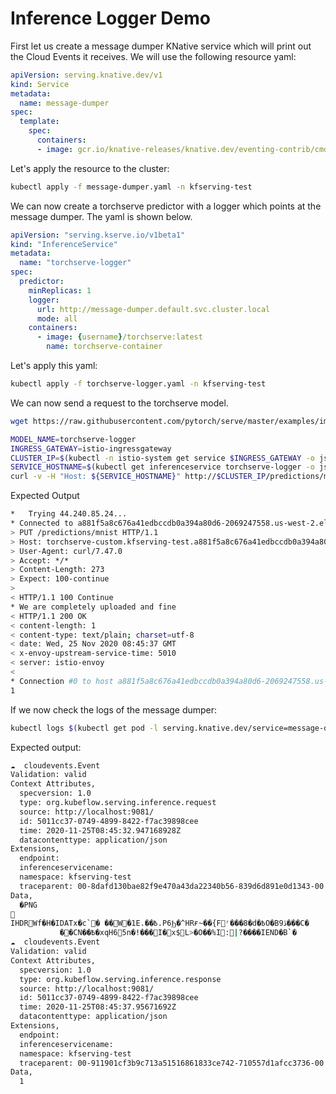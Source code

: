 # Inference Logger Demo

First let us create a message dumper KNative service which will print out the Cloud Events it receives.
We will use the following resource yaml:

```yaml
apiVersion: serving.knative.dev/v1
kind: Service
metadata:
  name: message-dumper
spec:
  template:
    spec:
      containers:
      - image: gcr.io/knative-releases/knative.dev/eventing-contrib/cmd/event_display
```

Let's apply the resource to the cluster:

```bash
kubectl apply -f message-dumper.yaml -n kfserving-test
```

We can now create a torchserve predictor with a logger which points at the message dumper. The yaml is shown below.

```yaml
apiVersion: "serving.kserve.io/v1beta1"
kind: "InferenceService"
metadata:
  name: "torchserve-logger"
spec:
  predictor:
    minReplicas: 1
    logger:
      url: http://message-dumper.default.svc.cluster.local
      mode: all
    containers:
      - image: {username}/torchserve:latest
        name: torchserve-container
```

Let's apply this yaml:

```bash
kubectl apply -f torchserve-logger.yaml -n kfserving-test
```

We can now send a request to the torchserve model.

```bash
wget https://raw.githubusercontent.com/pytorch/serve/master/examples/image_classifier/mnist/test_data/1.png

MODEL_NAME=torchserve-logger
INGRESS_GATEWAY=istio-ingressgateway
CLUSTER_IP=$(kubectl -n istio-system get service $INGRESS_GATEWAY -o jsonpath='{.status.loadBalancer.ingress[0].hostname}')
SERVICE_HOSTNAME=$(kubectl get inferenceservice torchserve-logger -o jsonpath='{.status.url}' | cut -d "/" -f 3)
curl -v -H "Host: ${SERVICE_HOSTNAME}" http://$CLUSTER_IP/predictions/mnist -T 1.png
```

Expected Output

```bash
*   Trying 44.240.85.24...
* Connected to a881f5a8c676a41edbccdb0a394a80d6-2069247558.us-west-2.elb.amazonaws.com (44.240.85.24) port 80 (#0)
> PUT /predictions/mnist HTTP/1.1
> Host: torchserve-custom.kfserving-test.a881f5a8c676a41edbccdb0a394a80d6-2069247558.us-west-2.elb.amazonaws.com
> User-Agent: curl/7.47.0
> Accept: */*
> Content-Length: 273
> Expect: 100-continue
> 
< HTTP/1.1 100 Continue
* We are completely uploaded and fine
< HTTP/1.1 200 OK
< content-length: 1
< content-type: text/plain; charset=utf-8
< date: Wed, 25 Nov 2020 08:45:37 GMT
< x-envoy-upstream-service-time: 5010
< server: istio-envoy
< 
* Connection #0 to host a881f5a8c676a41edbccdb0a394a80d6-2069247558.us-west-2.elb.amazonaws.com left intact
1
```

If we now check the logs of the message dumper:

```bash
kubectl logs $(kubectl get pod -l serving.knative.dev/service=message-dumper -o jsonpath='{.items[0].metadata.name}') -c user-container
```

Expected output:

```bash
☁️  cloudevents.Event
Validation: valid
Context Attributes,
  specversion: 1.0
  type: org.kubeflow.serving.inference.request
  source: http://localhost:9081/
  id: 5011cc37-0749-4899-8422-f7ac39898cee
  time: 2020-11-25T08:45:32.947168928Z
  datacontenttype: application/json
Extensions,
  endpoint: 
  inferenceservicename: 
  namespace: kfserving-test
  traceparent: 00-8dafd130bae82f9e470a43da22340b56-839d6d891e0d1343-00
Data,
  �PNG

IHDRWf�H�IDATx�c`� ��W�1E.��߿.P6Ϧ�^HRғ~��{Fʳ���8�d�߿O�B9ڏ���C�	\���{"�WT��� ��=�ùU��5��5.4��q���W:3����B���;w>����#�ի�"��0��ܰa;VI(����#��]��	(7��+��/�ph�
           ��CN��߿�xqH65n�!���I�x$L>�O��%I:|?����IEND�B`�
☁️  cloudevents.Event
Validation: valid
Context Attributes,
  specversion: 1.0
  type: org.kubeflow.serving.inference.response
  source: http://localhost:9081/
  id: 5011cc37-0749-4899-8422-f7ac39898cee
  time: 2020-11-25T08:45:37.95671692Z
  datacontenttype: application/json
Extensions,
  endpoint: 
  inferenceservicename: 
  namespace: kfserving-test
  traceparent: 00-911901cf3b9c713a51516861833ce742-710557d1afcc3736-00
Data,
  1
```
